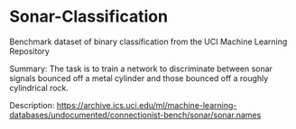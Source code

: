 # Sonar-Classification
Benchmark dataset of binary classification from the UCI Machine Learning Repository

Summary:
The task is to train a network to discriminate between sonar signals bounced
off a metal cylinder and those bounced off a roughly cylindrical rock.

Description: https://archive.ics.uci.edu/ml/machine-learning-databases/undocumented/connectionist-bench/sonar/sonar.names
